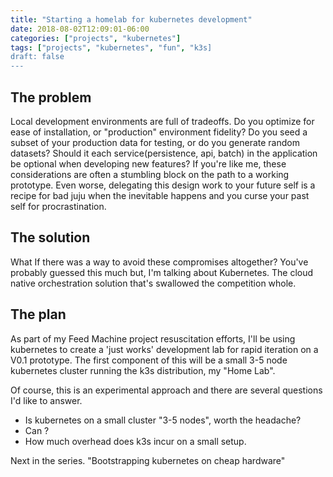 ```yaml
---
title: "Starting a homelab for kubernetes development"
date: 2018-08-02T12:09:01-06:00
categories: ["projects", "kubernetes"]
tags: ["projects", "kubernetes", "fun", "k3s]
draft: false
---
```


## The problem

Local development environments are full of tradeoffs.
Do you optimize for ease of installation, or "production" environment fidelity?
Do you seed a subset of your production data for testing, or do you generate random datasets?
Should it each service(persistence, api, batch) in the application be optional when developing new features?
If you're like me, these considerations are often a stumbling block on the path to a working prototype. Even worse, delegating this design work to your future self is a recipe for bad juju when the inevitable happens and you curse your past self for procrastination.

## The solution

What If there was a way to avoid these compromises altogether? You've probably guessed this much but, I'm talking about Kubernetes. The cloud native orchestration solution that's swallowed the competition whole.

## The plan

As part of my Feed Machine project resuscitation efforts, I'll be using kubernetes to create a 'just works' development lab for rapid iteration on a V0.1 prototype. The first component of this will be a small 3-5 node kubernetes cluster running the k3s distribution, my "Home Lab".

Of course, this is an experimental approach and there are several questions I'd like to answer.

- Is kubernetes on a small cluster "3-5 nodes", worth the headache?
- Can ?
- How much overhead does k3s incur on a small setup.

Next in the series. "Bootstrapping kubernetes on cheap hardware"
